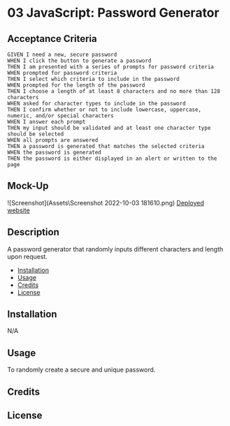 # 03 JavaScript: Password Generator

## Acceptance Criteria

```
GIVEN I need a new, secure password
WHEN I click the button to generate a password
THEN I am presented with a series of prompts for password criteria
WHEN prompted for password criteria
THEN I select which criteria to include in the password
WHEN prompted for the length of the password
THEN I choose a length of at least 8 characters and no more than 128 characters
WHEN asked for character types to include in the password
THEN I confirm whether or not to include lowercase, uppercase, numeric, and/or special characters
WHEN I answer each prompt
THEN my input should be validated and at least one character type should be selected
WHEN all prompts are answered
THEN a password is generated that matches the selected criteria
WHEN the password is generated
THEN the password is either displayed in an alert or written to the page
```

## Mock-Up
 ![Screenshot](Assets\Screenshot 2022-10-03 181610.png)
 [Deployed website](https://sorryz23.github.io/Password-Generator)

## Description
A password generator that randomly inputs different characters and length upon request.


- [Installation](#installation)
- [Usage](#usage)
- [Credits](#credits)
- [License](#license)

## Installation

N/A

## Usage
To randomly create a secure and unique password.

 
## Credits

## License
